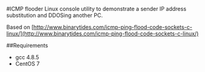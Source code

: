 #ICMP flooder
Linux console utility to demonstrate a sender IP address
 substitution and DDOSing another PC. 
 
 Based on [http://www.binarytides.com/icmp-ping-flood-code-sockets-c-linux/](http://www.binarytides.com/icmp-ping-flood-code-sockets-c-linux/)

##Requirements

* gcc 4.8.5
* CentOS 7

